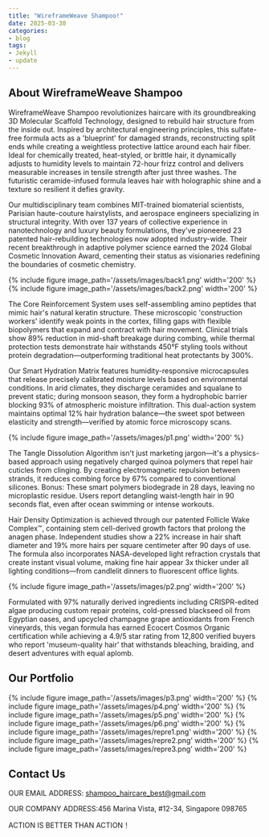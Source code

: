 ```yaml
---
title: "WireframeWeave Shampoo!"
date: 2025-03-30
categories:
- blog
tags:
- Jekyll
- update
---
```


## About WireframeWeave Shampoo

WireframeWeave Shampoo revolutionizes haircare with its groundbreaking 3D Molecular Scaffold Technology, designed to rebuild hair structure from the inside out. Inspired by architectural engineering principles, this sulfate-free formula acts as a 'blueprint' for damaged strands, reconstructing split ends while creating a weightless protective lattice around each hair fiber. Ideal for chemically treated, heat-styled, or brittle hair, it dynamically adjusts to humidity levels to maintain 72-hour frizz control and delivers measurable increases in tensile strength after just three washes. The futuristic ceramide-infused formula leaves hair with holographic shine and a texture so resilient it defies gravity.

Our multidisciplinary team combines MIT-trained biomaterial scientists, Parisian haute-couture hairstylists, and aerospace engineers specializing in structural integrity. With over 137 years of collective experience in nanotechnology and luxury beauty formulations, they've pioneered 23 patented hair-rebuilding technologies now adopted industry-wide. Their recent breakthrough in adaptive polymer science earned the 2024 Global Cosmetic Innovation Award, cementing their status as visionaries redefining the boundaries of cosmetic chemistry.

{% include figure image_path='/assets/images/back1.png' width='200' %}
{% include figure image_path='/assets/images/back2.png' width='200' %}

The Core Reinforcement System uses self-assembling amino peptides that mimic hair's natural keratin structure. These microscopic 'construction workers' identify weak points in the cortex, filling gaps with flexible biopolymers that expand and contract with hair movement. Clinical trials show 89% reduction in mid-shaft breakage during combing, while thermal protection tests demonstrate hair withstands 450°F styling tools without protein degradation—outperforming traditional heat protectants by 300%.

Our Smart Hydration Matrix features humidity-responsive microcapsules that release precisely calibrated moisture levels based on environmental conditions. In arid climates, they discharge ceramides and squalane to prevent static; during monsoon season, they form a hydrophobic barrier blocking 93% of atmospheric moisture infiltration. This dual-action system maintains optimal 12% hair hydration balance—the sweet spot between elasticity and strength—verified by atomic force microscopy scans.

{% include figure image_path='/assets/images/p1.png' width='200' %}

The Tangle Dissolution Algorithm isn't just marketing jargon—it's a physics-based approach using negatively charged quinoa polymers that repel hair cuticles from clinging. By creating electromagnetic repulsion between strands, it reduces combing force by 67% compared to conventional silicones. Bonus: These smart polymers biodegrade in 28 days, leaving no microplastic residue. Users report detangling waist-length hair in 90 seconds flat, even after ocean swimming or intense workouts.

Hair Density Optimization is achieved through our patented Follicle Wake Complex™, containing stem cell-derived growth factors that prolong the anagen phase. Independent studies show a 22% increase in hair shaft diameter and 19% more hairs per square centimeter after 90 days of use. The formula also incorporates NASA-developed light refraction crystals that create instant visual volume, making fine hair appear 3x thicker under all lighting conditions—from candlelit dinners to fluorescent office lights.

{% include figure image_path='/assets/images/p2.png' width='200' %}

Formulated with 97% naturally derived ingredients including CRISPR-edited algae producing custom repair proteins, cold-pressed blackseed oil from Egyptian oases, and upcycled champagne grape antioxidants from French vineyards, this vegan formula has earned Ecocert Cosmos Organic certification while achieving a 4.9/5 star rating from 12,800 verified buyers who report 'museum-quality hair' that withstands bleaching, braiding, and desert adventures with equal aplomb.

## Our Portfolio

{% include figure image_path='/assets/images/p3.png' width='200' %}
{% include figure image_path='/assets/images/p4.png' width='200' %}
{% include figure image_path='/assets/images/p5.png' width='200' %}
{% include figure image_path='/assets/images/p6.png' width='200' %}
{% include figure image_path='/assets/images/repre1.png' width='200' %}
{% include figure image_path='/assets/images/repre2.png' width='200' %}
{% include figure image_path='/assets/images/repre3.png' width='200' %}

## Contact Us

OUR EMAIL ADDRESS: shampoo_haircare_best@gmail.com

OUR COMPANY ADDRESS:456 Marina Vista, #12-34, Singapore 098765

ACTION IS BETTER THAN ACTION！

